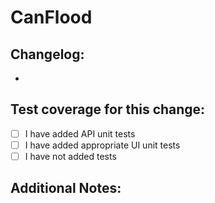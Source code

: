 # CanFlood

## Changelog:

- 

## Test coverage for this change:

- [ ] I have added API unit tests
- [ ] I have added appropriate UI unit tests
- [ ] I have not added tests

## Additional Notes: